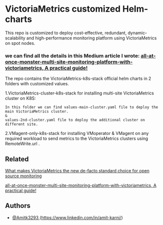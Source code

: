 
# VictoriaMetrics customized Helm-charts

This repo is customized to deploy cost-effective, redundant, dynamic-scalability and high-performance monitoring platform using VictoriaMetrics on spot nodes.

### we can find all the details in this Medium article I wrote: [all-at-once-monster-multi-site-monitoring-platform-with-victoriametrics, A practical guide!](https://medium.com/everything-full-stack/what-makes-victoriametrics-the-new-de-facto-standard-choice-for-open-source-monitoring-5d2b66b6e292)

The repo contains the VictoriaMetrics-k8s-stack official helm charts in 2 folders with customized values.

1.VictoriaMetrics-cluster-k8s-stack for installing multi-site VictoriaMetrics cluster on K8S:

    In this folder we can find values-main-cluster.yaml file to deploy the main VictoriaMetrics cluster.
    &
    values-2nd-cluster.yaml file to deploy the additional cluster on different site.

2.VMagent-only-k8s-stack for installing VMoperator & VMagent on any required workload to send metrics to the VictoriaMetrics clusters using RemoteWrite.url .

## Related

[What makes VictoriaMetrics the new de-facto standard choice for open source monitoring](https://medium.com/everything-full-stack/what-makes-victoriametrics-the-new-de-facto-standard-choice-for-open-source-monitoring-5d2b66b6e292)

[all-at-once-monster-multi-site-monitoring-platform-with-victoriametrics, A practical guide!](https://medium.com/everything-full-stack/what-makes-victoriametrics-the-new-de-facto-standard-choice-for-open-source-monitoring-5d2b66b6e292)


## Authors 

- [@Amitk3293 ](https://github.com/Amitk3293) (https://www.linkedin.com/in/amit-karni/)